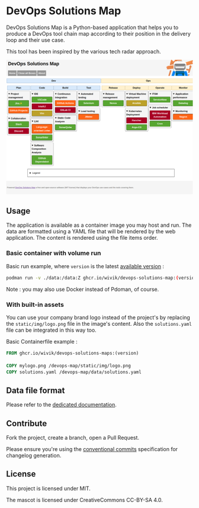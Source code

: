 # DevOps Solutions Map

DevOps Solutions Map is a Python-based application that helps you to produce a DevOps tool chain map according to their position in the delivery loop and their use case.

This tool has been inspired by the various tech radar approach.

![DevOps Solutions Map](screenshot.png)

## Usage

The application is available as a container image you may host and run. The data are formatted using a YAML file that will be rendered by the web application. The content is rendered using the file items order.

### Basic container with volume run

Basic run example, where `version` is the latest [available version](https://github.com/users/Wivik/packages/container/package/devops-solutions-map) :

```bash
podman run -v ./data:/data:Z ghcr.io/wivik/devops-solutions-map:(version)

```

Note : you may also use Docker instead of Pdoman, of course.

### With built-in assets

You can use your company brand logo instead of the project's by replacing the `static/img/logo.png` file in the image's content. Also the `solutions.yaml` file can be integrated in this way too.

Basic Containerfile example :

```Dockerfile
FROM ghcr.io/wivik/devops-solutions-maps:(version)

COPY mylogo.png /devops-map/static/img/logo.png
COPY solutions.yaml /devops-map/data/solutions.yaml

```


## Data file format

Please refer to the [dedicated documentation](data-format.md).

## Contribute

Fork the project, create a branch, open a Pull Request.

Please ensure you're using the [conventional commits](https://www.conventionalcommits.org/en/v1.0.0/) specification for changelog generation.

## License

This project is licensed under MIT.

The mascot is licensed under CreativeCommons CC-BY-SA 4.0.
